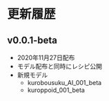 # 更新履歴

## v0.0.1-beta

- 2020年11月27日配布
- モデル配布と同時にレシピ公開
- 新規モデル
  - kurobousuku_AI_001_beta
  - kuroppoid_001_beta

